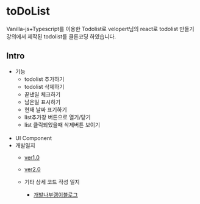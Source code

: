 # toDoList
Vanilla-js+Typescript를 이용한 Todolist로
velopert님의 react로 todolist 만들기 강의에서 제작된 todolist를 클론코딩 하였습니다.

## Intro
* 기능
    * todolist 추가하기
    * todolist 삭제하기
    * 끝낸일 체크하기
    * 남은일 표시하기
    * 현재 날짜 표기하기
    * list추가창 버튼으로 열기/닫기
    * list 클릭되었을때 삭제버튼 보이기
    <br>
* UI Component
    <br>
* 개발일지
    * [ver1.0](https://github.com/ss-won/todolist/tree/ver1.3/diary)
    * [ver2.0](https://github.com/ss-won/todolist/blob/ver2.0/diary)
    
    * 기타 상세 코드 작성 일지
        * [개발나부랭이블로그](https://blog.naver.com/PostList.nhn?blogId=j_wish_&from=postList&categoryNo=6)
    
